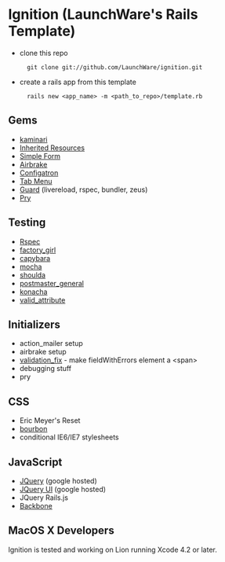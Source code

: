# Ignition (LaunchWare's Rails Template)

* clone this repo

    ```
      git clone git://github.com/LaunchWare/ignition.git
    ```

* create a rails app from this template

    ```
      rails new <app_name> -m <path_to_repo>/template.rb
    ```

## Gems

* [kaminari](https://github.com/amatsuda/kaminari)
* [Inherited Resources](https://github.com/josevalim/inherited_resources)
* [Simple Form](https://github.com/plataformatec/simple_form)
* [Airbrake](https://github.com/airbrake/airbrake)
* [Configatron](https://github.com/markbates/configatron)
* [Tab Menu](https://github.com/dpickett/tab_menu)
* [Guard](https://github.com/guard/guard) (livereload, rspec, bundler, zeus)
* [Pry](https://github.com/pry/pry)

## Testing

* [Rspec](https://github.com/rspec/rspec)
* [factory_girl](https://github.com/thoughtbot/factory_girl)
* [capybara](https://github.com/jnicklas/capybara)
* [mocha](https://github.com/visionmedia/mocha)
* [shoulda](https://github.com/thoughtbot/shoulda)
* [postmaster_general](https://github.com/dpickett/postmaster_general)
* [konacha](https://github.com/jfirebaugh/konacha)
* [valid_attribute](https://github.com/bcardarella/valid_attribute)

## Initializers

* action_mailer setup
* airbrake setup
* [validation_fix](http://launchware.com/articles/rails-validation-fieldwitherrors-annoyance) - make fieldWithErrors element a &lt;span&gt;
* debugging stuff
* pry

## CSS

* Eric Meyer's Reset
* [bourbon](https://github.com/thoughtbot/bourbon)
* conditional IE6/IE7 stylesheets

## JavaScript

* [JQuery](http://jquery.com/) (google hosted)
* [JQuery UI](http://jqueryui.com/) (google hosted)
* JQuery Rails.js
* [Backbone](http://backbonejs.org/)

## MacOS X Developers

Ignition is tested and working on Lion running Xcode 4.2 or later.


